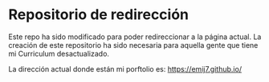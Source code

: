 # Repositorio de redirección

Este repo ha sido modificado para poder redireccionar a la página actual.
La creación de este repositorio ha sido necesaria para aquella gente que tiene mi Curriculum desactualizado.

La dirección actual donde están mi porftolio es: https://emij7.github.io/

